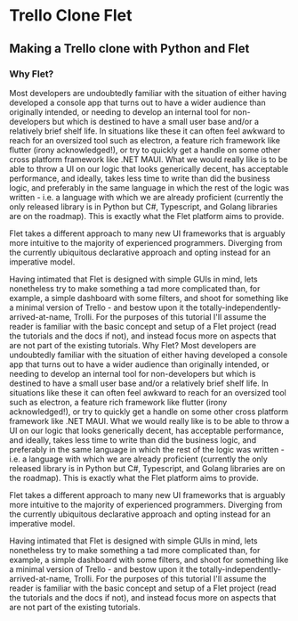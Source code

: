 # Trello Clone Flet

## Making a Trello clone with Python and Flet

### Why Flet?

Most developers are undoubtedly familiar with the situation of either having developed a console app that turns out to have a wider audience than originally intended, or needing to develop an internal tool for non-developers but which is destined to have a small user base and/or a relatively brief shelf life. In situations like these it can often feel awkward to reach for an oversized tool such as electron, a feature rich framework like flutter (irony acknowledged!), or try to quickly get a handle on some other cross platform framework like .NET MAUI. What we would really like is to be able to throw a UI on our logic that looks generically decent, has acceptable performance, and ideally, takes less time to write than did the business logic, and preferably in the same language in which the rest of the logic was written - i.e. a language with which we are already proficient (currently the only released library is in Python but C#, Typescript, and Golang libraries are on the roadmap). This is exactly what the Flet platform aims to provide.

Flet takes a different approach to many new UI frameworks that is arguably more intuitive to the majority of experienced programmers. Diverging from the currently ubiquitous declarative approach and opting instead for an imperative model.

Having intimated that Flet is designed with simple GUIs in mind, lets nonetheless try to make something a tad more complicated than, for example, a simple dashboard with some filters, and shoot for something like a minimal version of Trello - and bestow upon it the totally-independently-arrived-at-name, Trolli. For the purposes of this tutorial I'll assume the reader is familiar with the basic concept and setup of a Flet project (read the tutorials and the docs if not), and instead focus more on aspects that are not part of the existing tutorials.
Why Flet?
Most developers are undoubtedly familiar with the situation of either having developed a console app that turns out to have a wider audience than originally intended, or needing to develop an internal tool for non-developers but which is destined to have a small user base and/or a relatively brief shelf life. In situations like these it can often feel awkward to reach for an oversized tool such as electron, a feature rich framework like flutter (irony acknowledged!), or try to quickly get a handle on some other cross platform framework like .NET MAUI. What we would really like is to be able to throw a UI on our logic that looks generically decent, has acceptable performance, and ideally, takes less time to write than did the business logic, and preferably in the same language in which the rest of the logic was written - i.e. a language with which we are already proficient (currently the only released library is in Python but C#, Typescript, and Golang libraries are on the roadmap). This is exactly what the Flet platform aims to provide.

Flet takes a different approach to many new UI frameworks that is arguably more intuitive to the majority of experienced programmers. Diverging from the currently ubiquitous declarative approach and opting instead for an imperative model.

Having intimated that Flet is designed with simple GUIs in mind, lets nonetheless try to make something a tad more complicated than, for example, a simple dashboard with some filters, and shoot for something like a minimal version of Trello - and bestow upon it the totally-independently-arrived-at-name, Trolli. For the purposes of this tutorial I'll assume the reader is familiar with the basic concept and setup of a Flet project (read the tutorials and the docs if not), and instead focus more on aspects that are not part of the existing tutorials.
